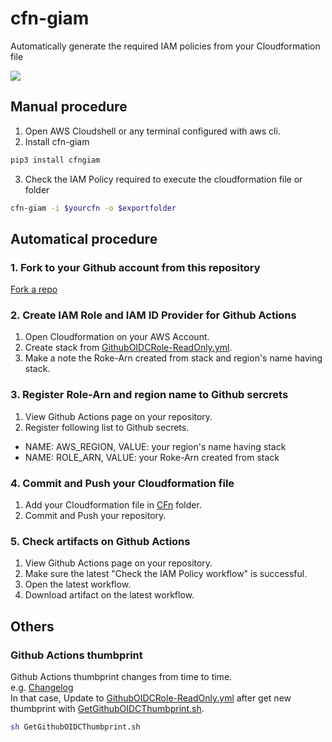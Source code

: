 # cfn-giam

Automatically generate the required IAM policies from your Cloudformation file

![](img/architecture.drawio.svg)

## Manual procedure

1. Open AWS Cloudshell or any terminal configured with aws cli.
2. Install cfn-giam
```sh
pip3 install cfngiam
```
3. Check the IAM Policy required to execute the cloudformation file or folder
```sh
cfn-giam -i $yourcfn -o $exportfolder
```

## Automatical procedure

### 1. Fork to your Github account from this repository

[Fork a repo](https://docs.github.com/ja/get-started/quickstart/fork-a-repo)

### 2. Create IAM Role and IAM ID Provider for Github Actions

1. Open Cloudformation on your AWS Account.
2. Create stack from [GithubOIDCRole-ReadOnly.yml](./GithubOIDCRole-ReadOnly.yml).
3. Make a note the Roke-Arn created from stack and region's name having stack.

### 3. Register Role-Arn and region name to Github sercrets

1. View Github Actions page on your repository.
2. Register following list to Github secrets.
  * NAME: AWS_REGION, VALUE: your region's name having stack
  * NAME: ROLE_ARN, VALUE: your Roke-Arn created from stack

### 4. Commit and Push your Cloudformation file

1. Add your Cloudformation file in [CFn](./CFn/) folder.
2. Commit and Push your repository.

### 5. Check artifacts on Github Actions

1. View Github Actions page on your repository.
2. Make sure the latest "Check the IAM Policy workflow" is successful.
3. Open the latest workflow.
4. Download artifact on the latest workflow.

## Others

### Github Actions thumbprint

Github Actions thumbprint changes from time to time.  
e.g. [Changelog](https://github.blog/changelog/2022-01-13-github-actions-update-on-oidc-based-deployments-to-aws/)  
In that case, Update to [GithubOIDCRole-ReadOnly.yml](./GithubOIDCRole-ReadOnly.yml) after get new thumbprint with [GetGithubOIDCThumbprint.sh](cfngiam/GetGithubOIDCThumbprint.sh).
```sh
sh GetGithubOIDCThumbprint.sh
```


